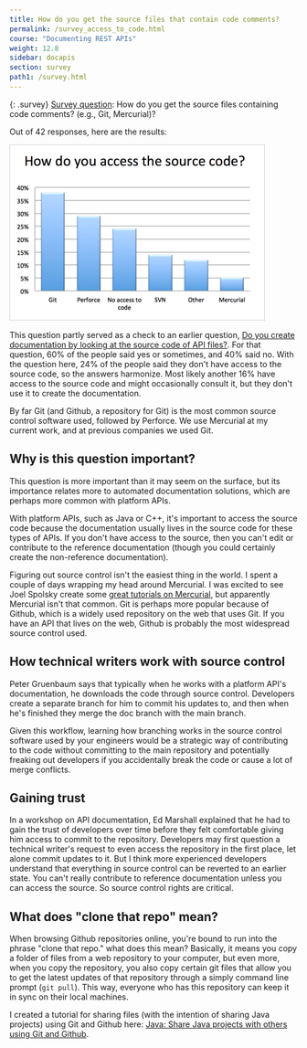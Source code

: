 ```yaml
---
title: How do you get the source files that contain code comments?
permalink: /survey_access_to_code.html
course: "Documenting REST APIs"
weight: 12.8
sidebar: docapis
section: survey
path1: /survey.html
---
```


{: .survey}
[Survey question](survey_introduction.html): How do you get the source files containing code comments? (e.g., Git, Mercurial)?

Out of 42 responses, here are the results:

![accesssource](images/accesssource.png)

This question partly served as a check to an earlier question, [Do you create documentation by looking at the source code of API files?](http://idratherbewriting.com/2015/01/02/api-doc-survey-do-you-create-doc-by-looking-at-source-code/). For that question, 60% of the people said yes or sometimes, and 40% said no. With the question here, 24% of the people said they don't have access to the source code, so the answers harmonize. Most likely another 16% have access to the source code and might occasionally consult it, but they don't use it to create the documentation.

By far Git (and Github, a repository for Git) is the most common source control software used, followed by Perforce. We use Mercurial at my current work, and at previous companies we used Git.

## Why is this question important?

This question is more important than it may seem on the surface, but its importance relates more to automated documentation solutions, which are perhaps more common with platform APIs.

With platform APIs, such as Java or C++, it's important to access the source code because the documentation usually lives in the source code for these types of APIs. If you don't have access to the source, then you can't edit or contribute to the reference documentation (though you could certainly create the non-reference documentation).

Figuring out source control isn't the easiest thing in the world. I spent a couple of days wrapping my head around Mercurial. I was excited to see Joel Spolsky create some [great tutorials on Mercurial](http://hginit.com/), but apparently Mercurial isn't that common. Git is perhaps more popular because of Github, which is a widely used repository on the web that uses Git. If you have an API that lives on the web, Github is probably the most widespread source control used.

## How technical writers work with source control

Peter Gruenbaum says that typically when he works with a platform API's documentation, he downloads the code through source control. Developers create a separate branch for him to commit his updates to, and then when he's finished they merge the doc branch with the main branch.

Given this workflow, learning how branching works in the source control software used by your engineers would be a strategic way of contributing to the code without committing to the main repository and potentially freaking out developers if you accidentally break the code or cause a lot of merge conflicts.

## Gaining trust

In a workshop on API documentation, Ed Marshall explained that he had to gain the trust of developers over time before they felt comfortable giving him access to commit to the repository. Developers may first question a technical writer's request to even access the repository in the first place, let alone commit updates to it. But I think more experienced developers understand that everything in source control can be reverted to an earlier state. You can't really contribute to reference documentation unless you can access the source. So source control rights are critical.

## What does "clone that repo" mean?

When browsing Github repositories online, you're bound to run into the phrase "clone that repo." what does this mean? Basically, it means you copy a folder of files from a web repository to your computer, but even more, when you copy the repository, you also copy certain git files that allow you to get the latest updates of that repository through a simply command line prompt (`git pull`). This way, everyone who has this repository can keep it in sync on their local machines.

I created a tutorial for sharing files (with the intention of sharing Java projects) using Git and Github here: [Java: Share Java projects with others using Git and Github](http://idratherbewriting.com/java-share-files/).
